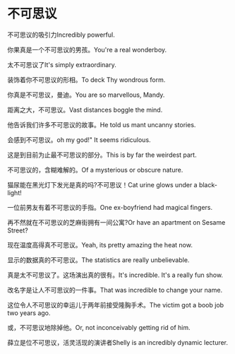 # 不可思议

<p><span class="chinese">不可思议的吸引力</span><span class="english">Incredibly powerful.</span></p>

<p><span class="chinese">你果真是一个不可思议的男孩。</span><span class="english">You're a real wonderboy.</span></p>

<p><span class="chinese">太不可思议了</span><span class="english">It's simply extraordinary.</span></p>

<p><span class="chinese">装饰着你不可思议的形相。</span><span class="english">To deck Thy wondrous form.</span></p>

<p><span class="chinese">你真是不可思议，曼迪。</span><span class="english">You are so marvellous, Mandy.</span></p>

<p><span class="chinese">距离之大，不可思议。</span><span class="english">Vast distances boggle the mind.</span></p>

<p><span class="chinese">他告诉我们许多不可思议的故事。</span><span class="english">He told us mant uncanny stories.</span></p>

<p><span class="chinese">会感到不可思议。</span><span class="english">oh my god!" It seems ridiculous.</span></p>

<p><span class="chinese">这是到目前为止最不可思议的部分。</span><span class="english">This is by far the weirdest part.</span></p>

<p><span class="chinese">不可思议的，含糊难解的。</span><span class="english">Of a mysterious or obscure nature.</span></p>

<p><span class="chinese">猫尿能在黑光灯下发光是真的吗?不可思议！</span><span class="english">Cat urine glows under a black-light!</span></p>

<p><span class="chinese">一位前男友有着不可思议的手指。</span><span class="english">One ex-boyfriend had magical fingers.</span></p>

<p><span class="chinese">再不然就在不可思议的芝麻街拥有一间公寓?</span><span class="english">Or have an apartment on Sesame Street?</span></p>

<p><span class="chinese">现在温度高得真不可思议。</span><span class="english">Yeah, its pretty amazing the heat now.</span></p>

<p><span class="chinese">显示的数据真的不可思议。</span><span class="english">The statistics are really unbelievable.</span></p>

<p><span class="chinese">真是太不可思议了。这场演出真的很有。</span><span class="english">It's incredible. It's a really fun show.</span></p>

<p><span class="chinese">改名字是让人不可思议的一件事。</span><span class="english">That was incredible to change your name.</span></p>

<p><span class="chinese">这位令人不可思议的幸运儿于两年前接受隆胸手术。</span><span class="english">The victim got a boob job two years ago.</span></p>

<p><span class="chinese">或，不可思议地除掉他。</span><span class="english">Or, not inconceivably getting rid of him.</span></p>

<p><span class="chinese">薛立是位不可思议，活灵活现的演讲者</span><span class="english">Shelly is an incredibly dynamic lecturer.</span></p>

